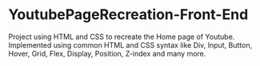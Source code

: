 # YoutubePageRecreation-Front-End

Project using HTML and CSS to recreate the Home page of Youtube. Implemented using common HTML and CSS syntax like Div, Input, Button, Hover, Grid, Flex, Display, Position, Z-index and many more. 
